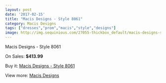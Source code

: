 ```yaml
---
layout: post
date: '2017-02-15'
title: "Macis Designs - Style 8061"
category: Macis Designs
tags: ["dresses","prom","macis","style","designs"]
image: http://img.sequinious.com/27055-thickbox_default/macis-designs-style-8061.jpg
---
```

Macis Designs - Style 8061

On Sales: **$413.99**
<a href="https://www.sequinious.com/macis-designs/9608-macis-designs-style-8061.html"><amp-img layout="responsive" width="600" height="600" src="//img.sequinious.com/27055-thickbox_default/macis-designs-style-8061.jpg" alt="Macis Designs - Style 8061 0" /></a>

Buy it: [Macis Designs - Style 8061](https://www.sequinious.com/macis-designs/9608-macis-designs-style-8061.html "Macis Designs - Style 8061")

View more: [Macis Designs](https://www.sequinious.com/52-macis-designs "Macis Designs")